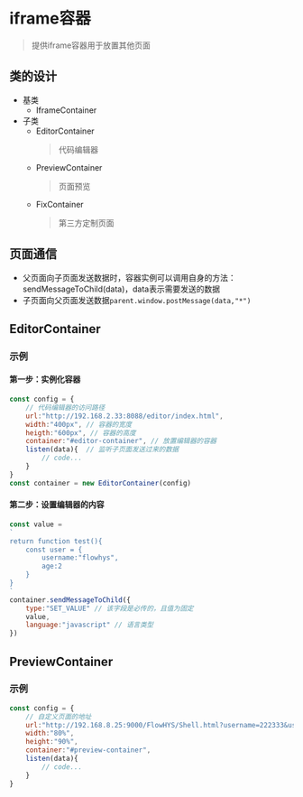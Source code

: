 # iframe容器
>提供iframe容器用于放置其他页面

## 类的设计
  - 基类
    + IframeContainer
  - 子类
    + EditorContainer
      >代码编辑器
    + PreviewContainer
      >页面预览
    + FixContainer
      >第三方定制页面
## 页面通信
  - 父页面向子页面发送数据时，容器实例可以调用自身的方法：sendMessageToChild(data)，data表示需要发送的数据
  - 子页面向父页面发送数据`parent.window.postMessage(data,"*")`

## EditorContainer
### 示例
#### 第一步：实例化容器
```js
const config = {
    // 代码编辑器的访问路径
    url:"http://192.168.2.33:8088/editor/index.html",
    width:"400px", // 容器的宽度
    heigth:"600px", // 容器的高度
    container:"#editor-container", // 放置编辑器的容器
    listen(data){  // 监听子页面发送过来的数据
        // code...
    }
}
const container = new EditorContainer(config)
```
#### 第二步：设置编辑器的内容
```js
const value = 
`
return function test(){
    const user = {
        username:"flowhys",
        age:2
    }
}
`
container.sendMessageToChild({
    type:"SET_VALUE" // 该字段是必传的，且值为固定
    value,
    language:"javascript" // 语言类型
})
```
## PreviewContainer
### 示例
```js
const config = {
    // 自定义页面的地址
    url:"http://192.168.8.25:9000/FlowHYS/Shell.html?username=222333&userId=53f178b7fe39489086e6ac9f8009c9f4&pagename=initializedata/dingzhiyemianbiaodan&projectId=03a3dc03b1654233b828e787dcefffe8&clientType=2&tokenId=ce54c175-24bc-4341-bcbe-a3ba1f522291",
    width:"80%",
    height:"90%",
    container:"#preview-container",
    listen(data){
        // code...
    }
}
```